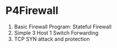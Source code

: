 # P4Firewall
1. Basic Firewall Program: Stateful Firewall
2. Simple 3 Host 1 Switch Forwarding
3. TCP SYN attack and protection
